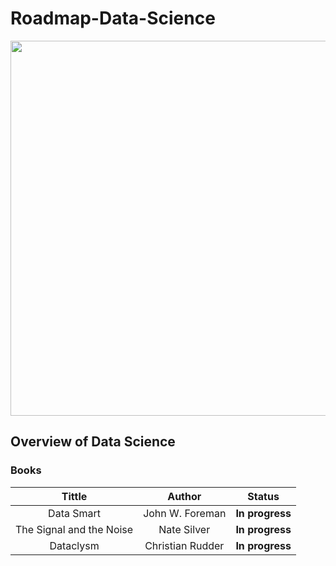 # Roadmap-Data-Science

<p align="center"> 
<img src="https://cdn.searchenginejournal.com/wp-content/uploads/2019/12/when-to-use-data-science-in-seo-5def8e5b1c22c-1520x800.webp" width="600">
</p>

## Overview of Data Science

### Books

|                                 Tittle                                 |      Author      |    Status      |
| :--------------------------------------------------------------------: | :--------------: | :-------------: |
|                               Data Smart                               | John W. Foreman  | **In progress** |
| The Signal and the Noise |   Nate Silver    | **In progress** |
|                               Dataclysm                                | Christian Rudder | **In progress** |
